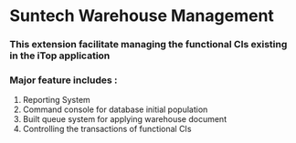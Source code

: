 # Suntech Warehouse Management
### This extension facilitate managing the functional CIs existing in the iTop application

### Major feature includes :
1. Reporting System
2. Command console for database initial population
3. Built queue system for applying warehouse document
4. Controlling the transactions of functional CIs

